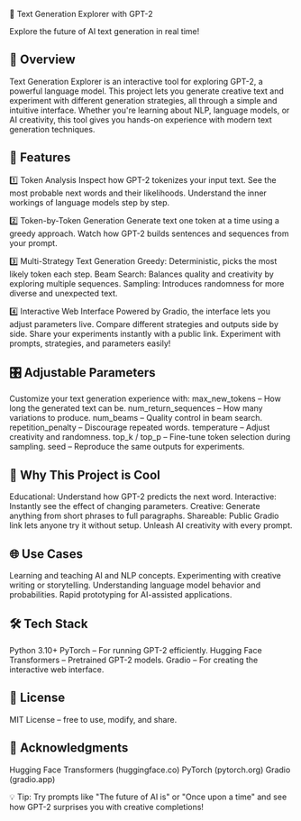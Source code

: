 🚀 Text Generation Explorer with GPT-2

Explore the future of AI text generation in real time!

🌟 Overview
-----------------------------------------------------------------------
Text Generation Explorer is an interactive tool for exploring GPT-2, a powerful language model. This project lets you generate creative text and experiment with different generation strategies, all through a simple and intuitive interface.
Whether you're learning about NLP, language models, or AI creativity, this tool gives you hands-on experience with modern text generation techniques.

🔑 Features
-----------------------------------------------------------------------
1️⃣ Token Analysis
Inspect how GPT-2 tokenizes your input text.
See the most probable next words and their likelihoods.
Understand the inner workings of language models step by step.

2️⃣ Token-by-Token Generation
Generate text one token at a time using a greedy approach.
Watch how GPT-2 builds sentences and sequences from your prompt.

3️⃣ Multi-Strategy Text Generation
Greedy: Deterministic, picks the most likely token each step.
Beam Search: Balances quality and creativity by exploring multiple sequences.
Sampling: Introduces randomness for more diverse and unexpected text.

4️⃣ Interactive Web Interface
Powered by Gradio, the interface lets you adjust parameters live.
Compare different strategies and outputs side by side.
Share your experiments instantly with a public link.
Experiment with prompts, strategies, and parameters easily!

🎛️ Adjustable Parameters
-----------------------------------------------------------------------
Customize your text generation experience with:
max_new_tokens – How long the generated text can be.
num_return_sequences – How many variations to produce.
num_beams – Quality control in beam search.
repetition_penalty – Discourage repeated words.
temperature – Adjust creativity and randomness.
top_k / top_p – Fine-tune token selection during sampling.
seed – Reproduce the same outputs for experiments.

📌 Why This Project is Cool
-----------------------------------------------------------------------
Educational: Understand how GPT-2 predicts the next word.
Interactive: Instantly see the effect of changing parameters.
Creative: Generate anything from short phrases to full paragraphs.
Shareable: Public Gradio link lets anyone try it without setup.
Unleash AI creativity with every prompt.

🌐 Use Cases
-----------------------------------------------------------------------
Learning and teaching AI and NLP concepts.
Experimenting with creative writing or storytelling.
Understanding language model behavior and probabilities.
Rapid prototyping for AI-assisted applications.

🛠️ Tech Stack
-----------------------------------------------------------------------
Python 3.10+
PyTorch – For running GPT-2 efficiently.
Hugging Face Transformers – Pretrained GPT-2 models.
Gradio – For creating the interactive web interface.

📎 License
-----------------------------------------------------------------------
MIT License – free to use, modify, and share.

🙌 Acknowledgments
-----------------------------------------------------------------------
Hugging Face Transformers (huggingface.co)
PyTorch (pytorch.org)
Gradio (gradio.app)

💡 Tip: Try prompts like "The future of AI is" or "Once upon a time" and see how GPT-2 surprises you with creative completions!
